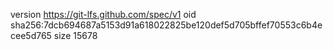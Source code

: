 version https://git-lfs.github.com/spec/v1
oid sha256:7dcb694687a5153d91a618022825be120def5d705bffef70553c6b4ecee5d765
size 15678
